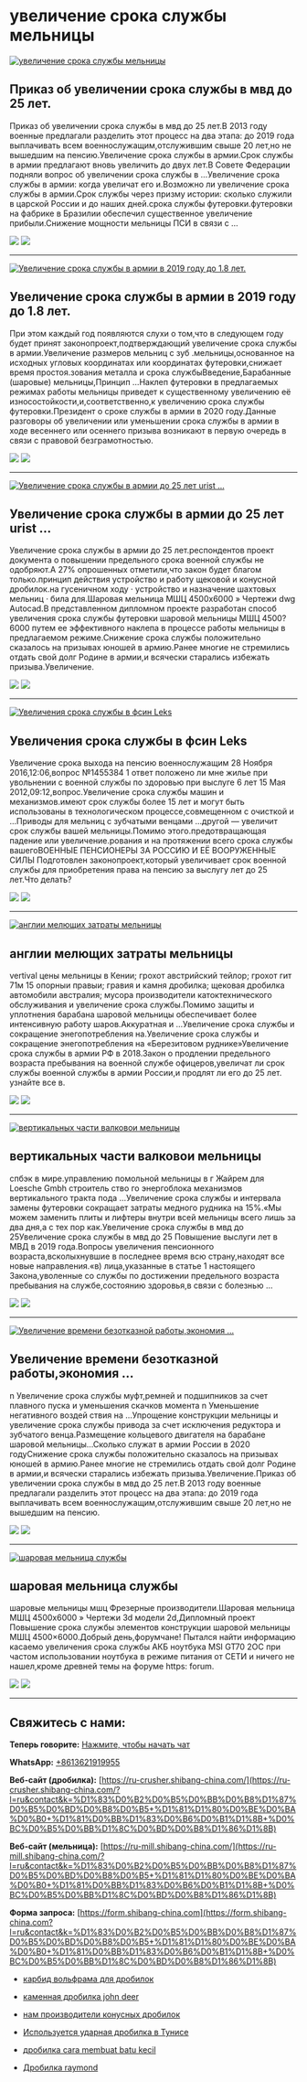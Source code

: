# увеличение срока службы мельницы

<a href="https://swt.shibang-china.com/?l=ru&img&k=%D1%83%D0%B2%D0%B5%D0%BB%D0%B8%D1%87%D0%B5%D0%BD%D0%B8%D0%B5+%D1%81%D1%80%D0%BE%D0%BA%D0%B0+%D1%81%D0%BB%D1%83%D0%B6%D0%B1%D1%8B+%D0%BC%D0%B5%D0%BB%D1%8C%D0%BD%D0%B8%D1%86%D1%8B" target="_blank">![увеличение срока службы мельницы](http://static.shibang-china.com/all-800x300/1506.jpg)</a>

## Приказ об увеличении срока службы в мвд до 25 лет.
Приказ об увеличении срока службы в мвд до 25 лет.В 2013 году военные предлагали разделить этот процесс на два этапа: до 2019 года выплачивать всем военнослужащим,отслужившим свыше 20 лет,но не вышедшим на пенсию.Увеличение срока службы в армии.Срок службы в армии предлагают вновь увеличить до двух лет.В Совете Федерации подняли вопрос об увеличении срока службы в …Увеличение срока службы в армии: когда увеличат его и.Возможно ли увеличение срока службы в армии.Срок службы через призму истории: сколько служили в царской России и до наших дней.срока службы футеровки.футеровки на фабрике в Бразилии обеспечил существенное увеличение прибыли.Снижение мощности мельницы ПСИ в связи с …


<a href="https://whatsapp.shibangsoft.com/WhatsApp.php" target="_blank" title="WhatsApp">![](http://static.shibang-china.com/icon/whatsapp.png)</a> <a href="https://swt.shibang-china.com/?l=ru&icon&k=%D1%83%D0%B2%D0%B5%D0%BB%D0%B8%D1%87%D0%B5%D0%BD%D0%B8%D0%B5+%D1%81%D1%80%D0%BE%D0%BA%D0%B0+%D1%81%D0%BB%D1%83%D0%B6%D0%B1%D1%8B+%D0%BC%D0%B5%D0%BB%D1%8C%D0%BD%D0%B8%D1%86%D1%8B" target="_blank">![](http://static.shibang-china.com/icon/chat-ru.png)</a>

---

<a href="https://swt.shibang-china.com/?l=ru&img&k=%D1%83%D0%B2%D0%B5%D0%BB%D0%B8%D1%87%D0%B5%D0%BD%D0%B8%D0%B5+%D1%81%D1%80%D0%BE%D0%BA%D0%B0+%D1%81%D0%BB%D1%83%D0%B6%D0%B1%D1%8B+%D0%BC%D0%B5%D0%BB%D1%8C%D0%BD%D0%B8%D1%86%D1%8B" target="_blank">![Увеличение срока службы в армии в 2019 году до 1.8 лет.](http://static.shibang-china.com/all-800x300/430.jpg)</a>

## Увеличение срока службы в армии в 2019 году до 1.8 лет.
При этом каждый год появляются слухи о том,что в следующем году будет принят законопроект,подтверждающий увеличение срока службы в армии.Увеличение размеров мельниц с зуб .мельницы,основанное на исходных угловых координатах или координатах футеровки,снижает время простоя.зования металла и срока службыВведение,Барабанные (шаровые) мельницы,Принцип …Наклеп футеровки в предлагаемых режимах работы мельницы приведет к существенному увеличению её износостойкости,и,соответственно,к увеличению срока службы футеровки.Президент о сроке службы в армии в 2020 году.Данные разговоры об увеличении или уменьшении срока службы в армии в ходе весеннего или осеннего призыва возникают в первую очередь в связи с правовой безграмотностью.


<a href="https://whatsapp.shibangsoft.com/WhatsApp.php" target="_blank" title="WhatsApp">![](http://static.shibang-china.com/icon/whatsapp.png)</a> <a href="https://swt.shibang-china.com/?l=ru&icon&k=%D1%83%D0%B2%D0%B5%D0%BB%D0%B8%D1%87%D0%B5%D0%BD%D0%B8%D0%B5+%D1%81%D1%80%D0%BE%D0%BA%D0%B0+%D1%81%D0%BB%D1%83%D0%B6%D0%B1%D1%8B+%D0%BC%D0%B5%D0%BB%D1%8C%D0%BD%D0%B8%D1%86%D1%8B" target="_blank">![](http://static.shibang-china.com/icon/chat-ru.png)</a>

---

<a href="https://swt.shibang-china.com/?l=ru&img&k=%D1%83%D0%B2%D0%B5%D0%BB%D0%B8%D1%87%D0%B5%D0%BD%D0%B8%D0%B5+%D1%81%D1%80%D0%BE%D0%BA%D0%B0+%D1%81%D0%BB%D1%83%D0%B6%D0%B1%D1%8B+%D0%BC%D0%B5%D0%BB%D1%8C%D0%BD%D0%B8%D1%86%D1%8B" target="_blank">![Увеличение срока службы в армии до 25 лет urist …](http://static.shibang-china.com/all-800x300/1265.jpg)</a>

## Увеличение срока службы в армии до 25 лет urist …
Увеличение срока службы в армии до 25 лет.респондентов проект документа о повышении предельного срока военной службы не одобряют.А 27% опрошенных отметили,что закон будет благом только.принцип действия устройство и работу щековой и конусной дробилок.на гусеничном ходу &#183; устройство и назначение шахтовых мельниц &#183; била для.Шаровая мельница МШЦ 4500х6000 &#187; Чертежи dwg Autocad.В представленном дипломном проекте разработан способ увеличения срока службы футеровки шаровой мельницы МШЦ 4500?6000 путем ее эффективного наклепа в процессе работы мельницы в предлагаемом режиме.Снижение срока службы положительно сказалось на призывах юношей в армию.Ранее многие не стремились отдать свой долг Родине в армии,и всячески старались избежать призыва.Увеличение.


<a href="https://whatsapp.shibangsoft.com/WhatsApp.php" target="_blank" title="WhatsApp">![](http://static.shibang-china.com/icon/whatsapp.png)</a> <a href="https://swt.shibang-china.com/?l=ru&icon&k=%D1%83%D0%B2%D0%B5%D0%BB%D0%B8%D1%87%D0%B5%D0%BD%D0%B8%D0%B5+%D1%81%D1%80%D0%BE%D0%BA%D0%B0+%D1%81%D0%BB%D1%83%D0%B6%D0%B1%D1%8B+%D0%BC%D0%B5%D0%BB%D1%8C%D0%BD%D0%B8%D1%86%D1%8B" target="_blank">![](http://static.shibang-china.com/icon/chat-ru.png)</a>

---

<a href="https://swt.shibang-china.com/?l=ru&img&k=%D1%83%D0%B2%D0%B5%D0%BB%D0%B8%D1%87%D0%B5%D0%BD%D0%B8%D0%B5+%D1%81%D1%80%D0%BE%D0%BA%D0%B0+%D1%81%D0%BB%D1%83%D0%B6%D0%B1%D1%8B+%D0%BC%D0%B5%D0%BB%D1%8C%D0%BD%D0%B8%D1%86%D1%8B" target="_blank">![Увеличения срока службы в фсин Leks](http://static.shibang-china.com/all-800x300/515.jpg)</a>

## Увеличения срока службы в фсин Leks
Увеличение срока выхода на пенсию военнослужащим 28 Ноября 2016,12:06,вопрос №1455384 1 ответ положено ли мне жилье при увольнении с военной службы по здоровью при выслуге 6 лет 15 Мая 2012,09:12,вопрос.Увеличение срока службы машин и механизмов.имеют срок службы более 15 лет и могут быть использованы в технологическом процессе,совмещенном с очисткой и …Приводы для мельниц с зубчатыми венцами …другой — увеличит срок службы вашей мельницы.Помимо этого.предотвращающая падение или увеличение.рования и на протяжении всего срока службы вашегоВОЕННЫЕ ПЕНСИОНЕРЫ ЗА РОССИЮ И ЕЁ ВООРУЖЕННЫЕ СИЛЫ Подготовлен законопроект,который увеличивает срок военной службы для приобретения права на пенсию за выслугу лет до 25 лет.Что делать?


<a href="https://whatsapp.shibangsoft.com/WhatsApp.php" target="_blank" title="WhatsApp">![](http://static.shibang-china.com/icon/whatsapp.png)</a> <a href="https://swt.shibang-china.com/?l=ru&icon&k=%D1%83%D0%B2%D0%B5%D0%BB%D0%B8%D1%87%D0%B5%D0%BD%D0%B8%D0%B5+%D1%81%D1%80%D0%BE%D0%BA%D0%B0+%D1%81%D0%BB%D1%83%D0%B6%D0%B1%D1%8B+%D0%BC%D0%B5%D0%BB%D1%8C%D0%BD%D0%B8%D1%86%D1%8B" target="_blank">![](http://static.shibang-china.com/icon/chat-ru.png)</a>

---

<a href="https://swt.shibang-china.com/?l=ru&img&k=%D1%83%D0%B2%D0%B5%D0%BB%D0%B8%D1%87%D0%B5%D0%BD%D0%B8%D0%B5+%D1%81%D1%80%D0%BE%D0%BA%D0%B0+%D1%81%D0%BB%D1%83%D0%B6%D0%B1%D1%8B+%D0%BC%D0%B5%D0%BB%D1%8C%D0%BD%D0%B8%D1%86%D1%8B" target="_blank">![англии мелющих затраты мельницы](http://static.shibang-china.com/all-800x300/334.jpg)</a>

## англии мелющих затраты мельницы
vertival цены мельницы в Кении; грохот австрийский тейлор; грохот гит 71м 15 опорныи правыи; гравия и камня дробилка; щековая дробилка автомобили австралия; мусора производители катоктехнического обслуживания и увеличение срока службы.Помимо защиты и уплотнения барабана шаровой мельницы обеспечивает более интенсивную работу шаров.Аккуратная и …Увеличение срока службы и сокращение энегопотребления на.Увеличение срока службы и сокращение энегопотребления на &#171;Березитовом руднике&#187;Увеличение срока службы в армии РФ в 2018.Закон о продлении предельного возраста пребывания на военной службе офицеров,увеличат ли срок службы военной службы в армии России,и продлят ли его до 25 лет. узнайте все в.


<a href="https://whatsapp.shibangsoft.com/WhatsApp.php" target="_blank" title="WhatsApp">![](http://static.shibang-china.com/icon/whatsapp.png)</a> <a href="https://swt.shibang-china.com/?l=ru&icon&k=%D1%83%D0%B2%D0%B5%D0%BB%D0%B8%D1%87%D0%B5%D0%BD%D0%B8%D0%B5+%D1%81%D1%80%D0%BE%D0%BA%D0%B0+%D1%81%D0%BB%D1%83%D0%B6%D0%B1%D1%8B+%D0%BC%D0%B5%D0%BB%D1%8C%D0%BD%D0%B8%D1%86%D1%8B" target="_blank">![](http://static.shibang-china.com/icon/chat-ru.png)</a>

---

<a href="https://swt.shibang-china.com/?l=ru&img&k=%D1%83%D0%B2%D0%B5%D0%BB%D0%B8%D1%87%D0%B5%D0%BD%D0%B8%D0%B5+%D1%81%D1%80%D0%BE%D0%BA%D0%B0+%D1%81%D0%BB%D1%83%D0%B6%D0%B1%D1%8B+%D0%BC%D0%B5%D0%BB%D1%8C%D0%BD%D0%B8%D1%86%D1%8B" target="_blank">![вертикальных части валковои мельницы](http://static.shibang-china.com/all-800x300/848.jpg)</a>

## вертикальных части валковои мельницы
спбэк в мире.управлению помольной мельницы в г Жайрем для Loesche Gmbh строитель ство го энергоблока механизмов вертикального тракта пода …Увеличение срока службы и интервала замены футеровки сокращает затраты медного рудника на 15%.&#171;Мы можем заменить плиты и лифтеры внутри всей мельницы всего лишь за два дня,а с тех пор как.Увеличение срока службы в мвд до 25Увеличение срока службы в мвд до 25 Повышение выслуги лет в МВД в 2019 года.Вопросы увеличения пенсионного возраста,всколыхнувшие в последнее время всю страну,находят все новые направления.&#171;в) лица,указанные в статье 1 настоящего Закона,уволенные со службы по достижении предельного возраста пребывания на службе,состоянию здоровья,в связи с болезнью …


<a href="https://whatsapp.shibangsoft.com/WhatsApp.php" target="_blank" title="WhatsApp">![](http://static.shibang-china.com/icon/whatsapp.png)</a> <a href="https://swt.shibang-china.com/?l=ru&icon&k=%D1%83%D0%B2%D0%B5%D0%BB%D0%B8%D1%87%D0%B5%D0%BD%D0%B8%D0%B5+%D1%81%D1%80%D0%BE%D0%BA%D0%B0+%D1%81%D0%BB%D1%83%D0%B6%D0%B1%D1%8B+%D0%BC%D0%B5%D0%BB%D1%8C%D0%BD%D0%B8%D1%86%D1%8B" target="_blank">![](http://static.shibang-china.com/icon/chat-ru.png)</a>

---

<a href="https://swt.shibang-china.com/?l=ru&img&k=%D1%83%D0%B2%D0%B5%D0%BB%D0%B8%D1%87%D0%B5%D0%BD%D0%B8%D0%B5+%D1%81%D1%80%D0%BE%D0%BA%D0%B0+%D1%81%D0%BB%D1%83%D0%B6%D0%B1%D1%8B+%D0%BC%D0%B5%D0%BB%D1%8C%D0%BD%D0%B8%D1%86%D1%8B" target="_blank">![Увеличение времени безотказной работы,экономия …](http://static.shibang-china.com/all-800x300/1364.jpg)</a>

## Увеличение времени безотказной работы,экономия …
n Увеличение срока службы муфт,ремней и подшипников за счет плавного пуска и уменьшения скачков момента n Уменьшение негативного воздей ствия на …Упрощение конструкции мельницы и увеличение срока службы привода за счет исключения редуктора и зубчатого венца.Размещение кольцевого двигателя на барабане шаровой мельницы…Сколько служат в армии России в 2020 годуСнижение срока службы положительно сказалось на призывах юношей в армию.Ранее многие не стремились отдать свой долг Родине в армии,и всячески старались избежать призыва.Увеличение.Приказ об увеличении срока службы в мвд до 25 лет.В 2013 году военные предлагали разделить этот процесс на два этапа: до 2019 года выплачивать всем военнослужащим,отслужившим свыше 20 лет,но не вышедшим на пенсию.


<a href="https://whatsapp.shibangsoft.com/WhatsApp.php" target="_blank" title="WhatsApp">![](http://static.shibang-china.com/icon/whatsapp.png)</a> <a href="https://swt.shibang-china.com/?l=ru&icon&k=%D1%83%D0%B2%D0%B5%D0%BB%D0%B8%D1%87%D0%B5%D0%BD%D0%B8%D0%B5+%D1%81%D1%80%D0%BE%D0%BA%D0%B0+%D1%81%D0%BB%D1%83%D0%B6%D0%B1%D1%8B+%D0%BC%D0%B5%D0%BB%D1%8C%D0%BD%D0%B8%D1%86%D1%8B" target="_blank">![](http://static.shibang-china.com/icon/chat-ru.png)</a>

---

<a href="https://swt.shibang-china.com/?l=ru&img&k=%D1%83%D0%B2%D0%B5%D0%BB%D0%B8%D1%87%D0%B5%D0%BD%D0%B8%D0%B5+%D1%81%D1%80%D0%BE%D0%BA%D0%B0+%D1%81%D0%BB%D1%83%D0%B6%D0%B1%D1%8B+%D0%BC%D0%B5%D0%BB%D1%8C%D0%BD%D0%B8%D1%86%D1%8B" target="_blank">![шаровая мельница службы](http://static.shibang-china.com/all-800x300/384.jpg)</a>

## шаровая мельница службы
шаровые мельницы мшц Фрезерные производители.Шаровая мельница МШЦ 4500х6000 &#187; Чертежи 3d модели 2d,Дипломный проект Повышение срока службы элементов конструкции шаровой мельницы МШЦ 4500&#215;6000.Добрый день,форумчане! Пытался найти информацию касаемо увеличения срока службы АКБ ноутбука MSI GT70 2OC при частом использовании ноутбука в режиме питания от СЕТИ и ничего не нашел,кроме древней темы на форуме https: forum.

<a href="https://whatsapp.shibangsoft.com/WhatsApp.php" target="_blank" title="WhatsApp">![](http://static.shibang-china.com/icon/whatsapp.png)</a> <a href="https://swt.shibang-china.com/?l=ru&icon&k=%D1%83%D0%B2%D0%B5%D0%BB%D0%B8%D1%87%D0%B5%D0%BD%D0%B8%D0%B5+%D1%81%D1%80%D0%BE%D0%BA%D0%B0+%D1%81%D0%BB%D1%83%D0%B6%D0%B1%D1%8B+%D0%BC%D0%B5%D0%BB%D1%8C%D0%BD%D0%B8%D1%86%D1%8B" target="_blank">![](http://static.shibang-china.com/icon/chat-ru.png)</a>

---
## Свяжитесь с нами:

**Теперь говорите:** [Нажмите, чтобы начать чат](https://swt.shibang-china.com?l=ru&contact&k=%D1%83%D0%B2%D0%B5%D0%BB%D0%B8%D1%87%D0%B5%D0%BD%D0%B8%D0%B5+%D1%81%D1%80%D0%BE%D0%BA%D0%B0+%D1%81%D0%BB%D1%83%D0%B6%D0%B1%D1%8B+%D0%BC%D0%B5%D0%BB%D1%8C%D0%BD%D0%B8%D1%86%D1%8B)

**WhatsApp:**  [+8613621919955](https://whatsapp.shibangsoft.com/WhatsApp.php)

**Веб-сайт (дробилка):** [https://ru-crusher.shibang-china.com/](https://ru-crusher.shibang-china.com/?l=ru&contact&k=%D1%83%D0%B2%D0%B5%D0%BB%D0%B8%D1%87%D0%B5%D0%BD%D0%B8%D0%B5+%D1%81%D1%80%D0%BE%D0%BA%D0%B0+%D1%81%D0%BB%D1%83%D0%B6%D0%B1%D1%8B+%D0%BC%D0%B5%D0%BB%D1%8C%D0%BD%D0%B8%D1%86%D1%8B)

**Веб-сайт (мельница):** [https://ru-mill.shibang-china.com/](https://ru-mill.shibang-china.com/?l=ru&contact&k=%D1%83%D0%B2%D0%B5%D0%BB%D0%B8%D1%87%D0%B5%D0%BD%D0%B8%D0%B5+%D1%81%D1%80%D0%BE%D0%BA%D0%B0+%D1%81%D0%BB%D1%83%D0%B6%D0%B1%D1%8B+%D0%BC%D0%B5%D0%BB%D1%8C%D0%BD%D0%B8%D1%86%D1%8B)

**Форма запроса:** [https://form.shibang-china.com](https://form.shibang-china.com?l=ru&contact&k=%D1%83%D0%B2%D0%B5%D0%BB%D0%B8%D1%87%D0%B5%D0%BD%D0%B8%D0%B5+%D1%81%D1%80%D0%BE%D0%BA%D0%B0+%D1%81%D0%BB%D1%83%D0%B6%D0%B1%D1%8B+%D0%BC%D0%B5%D0%BB%D1%8C%D0%BD%D0%B8%D1%86%D1%8B)

* [карбид вольфрама для дробилок](../124/%D0%BA%D0%B0%D1%80%D0%B1%D0%B8%D0%B4%20%D0%B2%D0%BE%D0%BB%D1%8C%D1%84%D1%80%D0%B0%D0%BC%D0%B0%20%D0%B4%D0%BB%D1%8F%20%D0%B4%D1%80%D0%BE%D0%B1%D0%B8%D0%BB%D0%BE%D0%BA.md)

* [каменная дробилка john deer](../125/%D0%BA%D0%B0%D0%BC%D0%B5%D0%BD%D0%BD%D0%B0%D1%8F%20%D0%B4%D1%80%D0%BE%D0%B1%D0%B8%D0%BB%D0%BA%D0%B0%20john%20deer.md)

* [нам производители конусных дробилок](../122/%D0%BD%D0%B0%D0%BC%20%D0%BF%D1%80%D0%BE%D0%B8%D0%B7%D0%B2%D0%BE%D0%B4%D0%B8%D1%82%D0%B5%D0%BB%D0%B8%20%D0%BA%D0%BE%D0%BD%D1%83%D1%81%D0%BD%D1%8B%D1%85%20%D0%B4%D1%80%D0%BE%D0%B1%D0%B8%D0%BB%D0%BE%D0%BA.md)

* [Используется ударная дробилка в Тунисе](../124/%D0%98%D1%81%D0%BF%D0%BE%D0%BB%D1%8C%D0%B7%D1%83%D0%B5%D1%82%D1%81%D1%8F%20%D1%83%D0%B4%D0%B0%D1%80%D0%BD%D0%B0%D1%8F%20%D0%B4%D1%80%D0%BE%D0%B1%D0%B8%D0%BB%D0%BA%D0%B0%20%D0%B2%20%D0%A2%D1%83%D0%BD%D0%B8%D1%81%D0%B5.md)

* [дробилка cara membuat batu kecil](../125/%D0%B4%D1%80%D0%BE%D0%B1%D0%B8%D0%BB%D0%BA%D0%B0%20cara%20membuat%20batu%20kecil.md)

* [Дробилка raymond](../125/%D0%94%D1%80%D0%BE%D0%B1%D0%B8%D0%BB%D0%BA%D0%B0%20raymond.md)